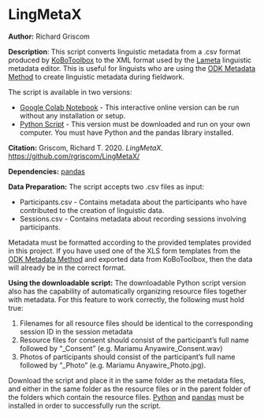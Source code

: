# LingMetaX
**Author:** Richard Griscom

**Description**: This script converts linguistic metadata from a .csv format produced by [KoBoToolbox](https://www.kobotoolbox.org/) to the XML format used by the [Lameta](https://sites.google.com/site/metadatatooldiscussion/) linguistic metadata editor. This is useful for linguists who are using the [ODK Metadata Method](https://zenodo.org/record/3871516) to create linguistic metadata during fieldwork. 

The script is available in two versions: 
* [Google Colab Notebook](https://colab.research.google.com/drive/149OpY8zxxSHA1u2deInzkegnUsEj1jiI?usp=sharing) - This interactive online version can be run without any installation or setup. 
* [Python Script](https://github.com/rgriscom/LingMetaX/blob/main/LingMetaX.py) - This version must be downloaded and run on your own computer. You must have Python and the pandas library installed. 

**Citation:**
Griscom, Richard T. 2020. *LingMetaX*. https://github.com/rgriscom/LingMetaX/

**Dependencies:** 
[pandas](https://pandas.pydata.org/)

**Data Preparation:** 
The script accepts two .csv files as input:

* Participants.csv - Contains metadata about the participants who have contributed to the creation of linguistic data.
* Sessions.csv - Contains metadata about recording sessions involving participants. 

Metadata must be formatted according to the provided templates provided in this project. If you have used one of the XLS form templates from the [ODK Metadata Method](https://zenodo.org/record/3871516) and exported data from KoBoToolbox, then the data will already be in the correct format. 

**Using the downloadable script:**
The downloadable Python script version also has the capability of automatically organizing resource files together with metadata. For this feature to work correctly, the following must hold true:
1. Filenames for all resource files should be identical to the corresponding session ID in the session metadata
2. Resource files for consent should consist of the participant’s full name followed by “_Consent” (e.g. Mariamu Anyawire_Consent.wav)
3. Photos of participants should consist of the participant’s full name followed by “_Photo” (e.g. Mariamu Anyawire_Photo.jpg).
    
Download the script and place it in the same folder as the metadata files, and either in the same folder as the resource files or in the parent folder of the folders which contain the resource files. [Python](https://www.python.org/) and [pandas](https://pandas.pydata.org/) must be installed in order to successfully run the script. 





